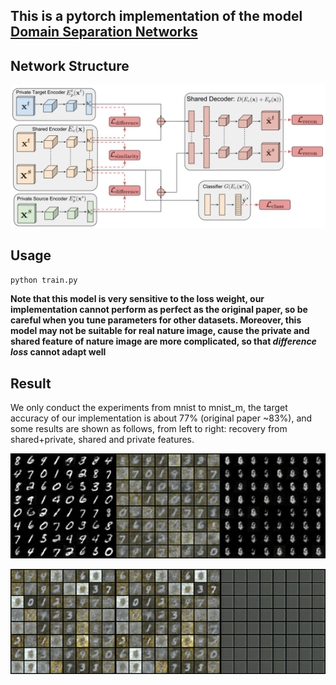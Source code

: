 ## This is a pytorch implementation of the model [Domain Separation Networks](https://arxiv.org/abs/1608.06019)

## Network Structure

![model](./extra/model.jpg)

## Usage

`python train.py`

**Note that this model is very sensitive to the loss weight, our implementation cannot perform as perfect as the
original paper, so be careful when you tune parameters for other datasets. Moreover, this model may not be suitable
for real nature image, cause the private and shared feature of nature image are more complicated, so that *difference 
loss* cannot adapt well** 

## Result

We only conduct the experiments from mnist to mnist_m, the target accuracy of our implementation is about 77% (original
paper ~83%), and some results are shown as follows, from left to right: recovery from shared+private, shared and private
features.

![mnist](./extra/mnist.jpg)

![mnist_m](./extra/mnist_m.jpg)